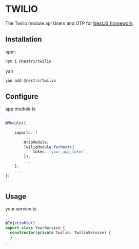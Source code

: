 # TWILIO
The Twilio module api Users and OTP for [NestJS framework](https://nestjs.com/).

## Installation

npm: 
```bash
npm i @nestrx/twilio
```
yan
```bash
yan add @nestrx/twilio
```

## Configure


app.module.ts
```ts
...
@Module({
	...
	imports: [
		...
		HttpModule,
		TwilioModule.forRoot({
			token: 'your_app_token',
		}),
		...
	],
	...
})
...
```

## Usage

your.service.ts

```ts
...
@Injectable()
export class YourService {
  constructor(private twilio: TwilioService) {
  }
...
```


